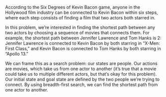According to the Six Degrees of Kevin Bacon game, anyone in the Hollywood film industry can be connected to Kevin Bacon within six steps, 
where each step consists of finding a film that two actors both starred in.

In this problem, we’re interested in finding the shortest path between any two actors by choosing a sequence of movies that connects them.
For example, the shortest path between Jennifer Lawrence and Tom Hanks is 2: Jennifer Lawrence is connected to Kevin Bacon by both starring in “X-Men: First Class,” 
and Kevin Bacon is connected to Tom Hanks by both starring in “Apollo 13.”

We can frame this as a search problem: our states are people. Our actions are movies, which take us from one actor to another 
(it’s true that a movie could take us to multiple different actors, but that’s okay for this problem). 
Our initial state and goal state are defined by the two people we’re trying to connect. By using breadth-first search, we can find the shortest path from one actor to another.
